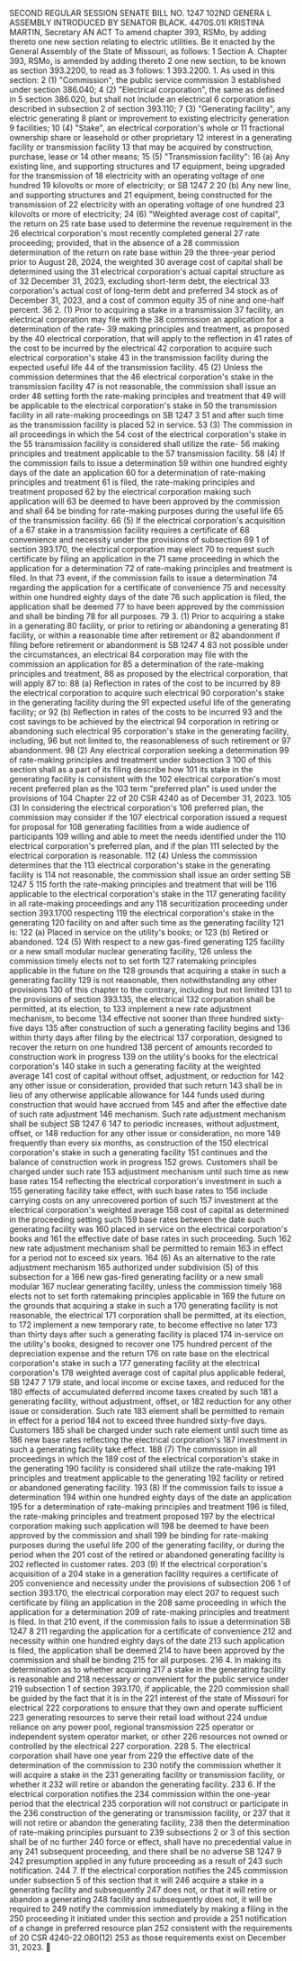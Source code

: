 SECOND REGULAR SESSION
SENATE BILL NO. 1247
102ND GENERA L ASSEMBLY
INTRODUCED BY SENATOR BLACK.
4470S.01I KRISTINA MARTIN, Secretary
AN ACT
To amend chapter 393, RSMo, by adding thereto one new section relating to electric utilities.
Be it enacted by the General Assembly of the State of Missouri, as follows:
1 Section A. Chapter 393, RSMo, is amended by adding thereto
2 one new section, to be known as section 393.2200, to read as
3 follows:
1 393.2200. 1. As used in this section:
2 (1) "Commission", the public service commission
3 established under section 386.040;
4 (2) "Electrical corporation", the same as defined in
5 section 386.020, but shall not include an electrical
6 corporation as described in subsection 2 of section 393.110;
7 (3) "Generating facility", any electric generating
8 plant or improvement to existing electricity generation
9 facilities;
10 (4) "Stake", an electrical corporation's whole or
11 fractional ownership share or leasehold or other proprietary
12 interest in a generating facility or transmission facility
13 that may be acquired by construction, purchase, lease or
14 other means;
15 (5) "Transmission facility":
16 (a) Any existing line, and supporting structures and
17 equipment, being upgraded for the transmission of
18 electricity with an operating voltage of one hundred
19 kilovolts or more of electricity; or
SB 1247 2
20 (b) Any new line, and supporting structures and
21 equipment, being constructed for the transmission of
22 electricity with an operating voltage of one hundred
23 kilovolts or more of electricity;
24 (6) "Weighted average cost of capital", the return on
25 rate base used to determine the revenue requirement in the
26 electrical corporation's most recently completed general
27 rate proceeding; provided, that in the absence of a
28 commission determination of the return on rate base within
29 the three-year period prior to August 28, 2024, the weighted
30 average cost of capital shall be determined using the
31 electrical corporation's actual capital structure as of
32 December 31, 2023, excluding short-term debt, the electrical
33 corporation's actual cost of long-term debt and preferred
34 stock as of December 31, 2023, and a cost of common equity
35 of nine and one-half percent.
36 2. (1) Prior to acquiring a stake in a transmission
37 facility, an electrical corporation may file with the
38 commission an application for a determination of the rate-
39 making principles and treatment, as proposed by the
40 electrical corporation, that will apply to the reflection in
41 rates of the cost to be incurred by the electrical
42 corporation to acquire such electrical corporation's stake
43 in the transmission facility during the expected useful life
44 of the transmission facility.
45 (2) Unless the commission determines that the
46 electrical corporation's stake in the transmission facility
47 is not reasonable, the commission shall issue an order
48 setting forth the rate-making principles and treatment that
49 will be applicable to the electrical corporation's stake in
50 the transmission facility in all rate-making proceedings on
SB 1247 3
51 and after such time as the transmission facility is placed
52 in service.
53 (3) The commission in all proceedings in which the
54 cost of the electrical corporation's stake in the
55 transmission facility is considered shall utilize the rate-
56 making principles and treatment applicable to the
57 transmission facility.
58 (4) If the commission fails to issue a determination
59 within one hundred eighty days of the date an application
60 for a determination of rate-making principles and treatment
61 is filed, the rate-making principles and treatment proposed
62 by the electrical corporation making such application will
63 be deemed to have been approved by the commission and shall
64 be binding for rate-making purposes during the useful life
65 of the transmission facility.
66 (5) If the electrical corporation's acquisition of a
67 stake in a transmission facility requires a certificate of
68 convenience and necessity under the provisions of subsection
69 1 of section 393.170, the electrical corporation may elect
70 to request such certificate by filing an application in the
71 same proceeding in which the application for a determination
72 of rate-making principles and treatment is filed. In that
73 event, if the commission fails to issue a determination
74 regarding the application for a certificate of convenience
75 and necessity within one hundred eighty days of the date
76 such application is filed, the application shall be deemed
77 to have been approved by the commission and shall be binding
78 for all purposes.
79 3. (1) Prior to acquiring a stake in a generating
80 facility, or prior to retiring or abandoning a generating
81 facility, or within a reasonable time after retirement or
82 abandonment if filing before retirement or abandonment is
SB 1247 4
83 not possible under the circumstances, an electrical
84 corporation may file with the commission an application for
85 a determination of the rate-making principles and treatment,
86 as proposed by the electrical corporation, that will apply
87 to:
88 (a) Reflection in rates of the cost to be incurred by
89 the electrical corporation to acquire such electrical
90 corporation's stake in the generating facility during the
91 expected useful life of the generating facility; or
92 (b) Reflection in rates of the costs to be incurred
93 and the cost savings to be achieved by the electrical
94 corporation in retiring or abandoning such electrical
95 corporation's stake in the generating facility, including,
96 but not limited to, the reasonableness of such retirement or
97 abandonment.
98 (2) Any electrical corporation seeking a determination
99 of rate-making principles and treatment under subsection 3
100 of this section shall as a part of its filing describe how
101 its stake in the generating facility is consistent with the
102 electrical corporation's most recent preferred plan as the
103 term "preferred plan" is used under the provisions of
104 Chapter 22 of 20 CSR 4240 as of December 31, 2023.
105 (3) In considering the electrical corporation's
106 preferred plan, the commission may consider if the
107 electrical corporation issued a request for proposal for
108 generating facilities from a wide audience of participants
109 willing and able to meet the needs identified under the
110 electrical corporation's preferred plan, and if the plan
111 selected by the electrical corporation is reasonable.
112 (4) Unless the commission determines that the
113 electrical corporation's stake in the generating facility is
114 not reasonable, the commission shall issue an order setting
SB 1247 5
115 forth the rate-making principles and treatment that will be
116 applicable to the electrical corporation's stake in the
117 generating facility in all rate-making proceedings and any
118 securitization proceeding under section 393.1700 respecting
119 the electrical corporation's stake in the generating
120 facility on and after such time as the generating facility
121 is:
122 (a) Placed in service on the utility's books; or
123 (b) Retired or abandoned.
124 (5) With respect to a new gas-fired generating
125 facility or a new small modular nuclear generating facility,
126 unless the commission timely elects not to set forth
127 ratemaking principles applicable in the future on the
128 grounds that acquiring a stake in such a generating facility
129 is not reasonable, then notwithstanding any other provisions
130 of this chapter to the contrary, including but not limited
131 to the provisions of section 393.135, the electrical
132 corporation shall be permitted, at its election, to
133 implement a new rate adjustment mechanism, to become
134 effective not sooner than three hundred sixty-five days
135 after construction of such a generating facility begins and
136 within thirty days after filing by the electrical
137 corporation, designed to recover the return on one hundred
138 percent of amounts recorded to construction work in progress
139 on the utility's books for the electrical corporation's
140 stake in such a generating facility at the weighted average
141 cost of capital without offset, adjustment, or reduction for
142 any other issue or consideration, provided that such return
143 shall be in lieu of any otherwise applicable allowance for
144 funds used during construction that would have accrued from
145 and after the effective date of such rate adjustment
146 mechanism. Such rate adjustment mechanism shall be subject
SB 1247 6
147 to periodic increases, without adjustment, offset, or
148 reduction for any other issue or consideration, no more
149 frequently than every six months, as construction of the
150 electrical corporation's stake in such a generating facility
151 continues and the balance of construction work in progress
152 grows. Customers shall be charged under such rate
153 adjustment mechanism until such time as new base rates
154 reflecting the electrical corporation's investment in such a
155 generating facility take effect, with such base rates to
156 include carrying costs on any unrecovered portion of such
157 investment at the electrical corporation's weighted average
158 cost of capital as determined in the proceeding setting such
159 base rates between the date such generating facility was
160 placed in service on the electrical corporation's books and
161 the effective date of base rates in such proceeding. Such
162 new rate adjustment mechanism shall be permitted to remain
163 in effect for a period not to exceed six years.
164 (6) As an alternative to the rate adjustment mechanism
165 authorized under subdivision (5) of this subsection for a
166 new gas-fired generating facility or a new small modular
167 nuclear generating facility, unless the commission timely
168 elects not to set forth ratemaking principles applicable in
169 the future on the grounds that acquiring a stake in such a
170 generating facility is not reasonable, the electrical
171 corporation shall be permitted, at its election, to
172 implement a new temporary rate, to become effective no later
173 than thirty days after such a generating facility is placed
174 in-service on the utility's books, designed to recover one
175 hundred percent of the depreciation expense and the return
176 on rate base on the electrical corporation's stake in such a
177 generating facility at the electrical corporation's
178 weighted average cost of capital plus applicable federal,
SB 1247 7
179 state, and local income or excise taxes, and reduced for the
180 effects of accumulated deferred income taxes created by such
181 a generating facility, without adjustment, offset, or
182 reduction for any other issue or consideration. Such rate
183 element shall be permitted to remain in effect for a period
184 not to exceed three hundred sixty-five days. Customers
185 shall be charged under such rate element until such time as
186 new base rates reflecting the electrical corporation's
187 investment in such a generating facility take effect.
188 (7) The commission in all proceedings in which the
189 cost of the electrical corporation's stake in the generating
190 facility is considered shall utilize the rate-making
191 principles and treatment applicable to the generating
192 facility or retired or abandoned generating facility.
193 (8) If the commission fails to issue a determination
194 within one hundred eighty days of the date an application
195 for a determination of rate-making principles and treatment
196 is filed, the rate-making principles and treatment proposed
197 by the electrical corporation making such application will
198 be deemed to have been approved by the commission and shall
199 be binding for rate-making purposes during the useful life
200 of the generating facility, or during the period when the
201 cost of the retired or abandoned generating facility is
202 reflected in customer rates.
203 (9) If the electrical corporation's acquisition of a
204 stake in a generation facility requires a certificate of
205 convenience and necessity under the provisions of subsection
206 1 of section 393.170, the electrical corporation may elect
207 to request such certificate by filing an application in the
208 same proceeding in which the application for a determination
209 of rate-making principles and treatment is filed. In that
210 event, if the commission fails to issue a determination
SB 1247 8
211 regarding the application for a certificate of convenience
212 and necessity within one hundred eighty days of the date
213 such application is filed, the application shall be deemed
214 to have been approved by the commission and shall be binding
215 for all purposes.
216 4. In making its determination as to whether acquiring
217 a stake in the generating facility is reasonable and
218 necessary or convenient for the public service under
219 subsection 1 of section 393.170, if applicable, the
220 commission shall be guided by the fact that it is in the
221 interest of the state of Missouri for electrical
222 corporations to ensure that they own and operate sufficient
223 generating resources to serve their retail load without
224 undue reliance on any power pool, regional transmission
225 operator or independent system operator market, or other
226 resources not owned or controlled by the electrical
227 corporation.
228 5. The electrical corporation shall have one year from
229 the effective date of the determination of the commission to
230 notify the commission whether it will acquire a stake in the
231 generating facility or transmission facility, or whether it
232 will retire or abandon the generating facility.
233 6. If the electrical corporation notifies the
234 commission within the one-year period that the electrical
235 corporation will not construct or participate in the
236 construction of the generating or transmission facility, or
237 that it will not retire or abandon the generating facility,
238 then the determination of rate-making principles pursuant to
239 subsections 2 or 3 of this section shall be of no further
240 force or effect, shall have no precedential value in any
241 subsequent proceeding, and there shall be no adverse
SB 1247 9
242 presumption applied in any future proceeding as a result of
243 such notification.
244 7. If the electrical corporation notifies the
245 commission under subsection 5 of this section that it will
246 acquire a stake in a generating facility and subsequently
247 does not, or that it will retire or abandon a generating
248 facility and subsequently does not, it will be required to
249 notify the commission immediately by making a filing in the
250 proceeding it initiated under this section and provide a
251 notification of a change in preferred resource plan
252 consistent with the requirements of 20 CSR 4240-22.080(12)
253 as those requirements exist on December 31, 2023.
